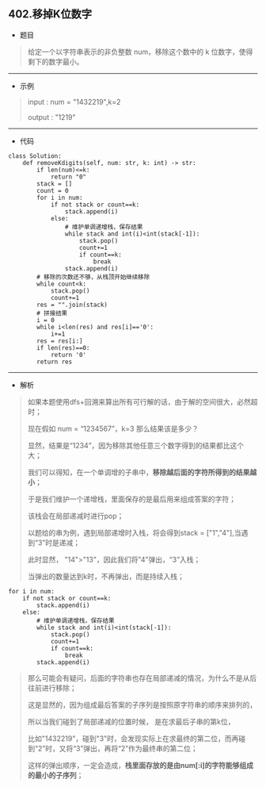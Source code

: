 402.移掉K位数字
----------
- 题目
> 给定一个以字符串表示的非负整数 num，移除这个数中的 k 位数字，使得剩下的数字最小。
>
----------
- 示例
> input : num = "1432219",k=2
>
> output : "1219"
----------
 - 代码
>
    class Solution:
        def removeKdigits(self, num: str, k: int) -> str:
            if len(num)<=k:
                return "0"
            stack = []
            count = 0
            for i in num:
                if not stack or count==k:
                    stack.append(i)
                else:
                    # 维护单调递增栈，保存结果
                    while stack and int(i)<int(stack[-1]):
                        stack.pop()
                        count+=1
                        if count==k:
                            break
                    stack.append(i)
            # 移除的次数还不够，从栈顶开始继续移除
            while count<k:
                stack.pop()
                count+=1
            res = "".join(stack)
            # 拼接结果
            i = 0
            while i<len(res) and res[i]=='0':
                i+=1
            res = res[i:]
            if len(res)==0:
                return '0'
            return res
----------
 - 解析
> 如果本题使用dfs+回溯来算出所有可行解的话，由于解的空间很大，必然超时；
>
> 现在假如 num = “1234567”，k=3 那么结果该是多少？
>
> 显然，结果是“1234”，因为移除其他任意三个数字得到的结果都比这个大；
>
> 我们可以得知，在一个单调增的子串中，**移除越后面的字符所得到的结果越小**；
>
> 于是我们维护一个递增栈，里面保存的是最后用来组成答案的字符；
>
> 该栈会在局部递减时进行pop；
>
> 以题给的串为例，遇到局部递增时入栈，将会得到stack = ["1","4"],当遇到“3”时是递减；
>
> 此时显然， "14">"13"，因此我们将"4"弹出，“3”入栈；
>
> 当弹出的数量达到k时，不再弹出，而是持续入栈；
> 
    for i in num:
        if not stack or count==k:
            stack.append(i)
        else:
            # 维护单调递增栈，保存结果
            while stack and int(i)<int(stack[-1]):
                stack.pop()
                count+=1
                if count==k:
                    break
            stack.append(i)
> 那么可能会有疑问，后面的字符串也存在局部递减的情况，为什么不是从后往前进行移除；
>
> 这是显然的，因为组成最后答案的子序列是按照原字符串的顺序来排列的，
>
> 所以当我们碰到了局部递减的位置时候，
> 是在求最后子串的第k位，
>
> 比如"1432219"，碰到"3"时，会发现实际上在求最终的第二位，而再碰到“2”时，又将“3”弹出，再将“2”作为最终串的第二位；
>
> 这样的弹出顺序，一定会造成，**栈里面存放的是由num[:i]的字符能够组成的最小的子序列**；
> 